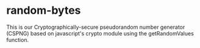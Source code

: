 # random-bytes
This is our Cryptographically-secure pseudorandom number generator (CSPNG) based on javascript's crypto module using the getRandomValues function.
